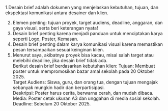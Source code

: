 1.Desain brief adalah dokumen yang menjelaskan kebutuhan, tujuan, dan ekspektasi komunikasi antara desainer dan klien.  

2. Elemen penting: tujuan proyek, target audiens, deadline, anggaran, dan gaya visual, serta beri keterangan nyata!  
3. Desain brief penting karena menjadi panduan untuk menciptakan karya seperti Logo, Poster, Kemasan.  
4. Desain brief penting dalam karya komunikasi visual karena memastikan pesan tersampaikan sesuai keinginan klien.  
5. Menurut saya, akibatnya proyek bisa kacau, misal salah target atau melebihi deadline, jika desain brief tidak ada.  
Berikut desain brief berdasarkan kebutuhan klien:  Tujuan: Membuat poster untuk mempromosikan bazar amal sekolah pada 20 Oktober 2025.  
Target Audiens: Siswa, guru, dan orang tua, dengan tujuan mengajak sebanyak mungkin hadir dan berpartisipasi.  
Deskripsi: Poster harus cerita, berwarna cerah, dan mudah dibaca.  
Media: Poster cetak ukuran A3 dan unggahan di media sosial sekolah.  
Deadline: Sebelum 20 Oktober 2025.


